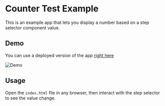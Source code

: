 # Counter Test Example

This is an example app that lets you display a number based on a step selector component value.

## Demo

You can use a deployed version of the app [right here](https://unjavascripter.github.io/laboratoria-mentoring-test/index.html)

![Demo](https://user-images.githubusercontent.com/7959823/143093883-f973bba6-42a1-486f-bfcf-66f105085344.png)

## Usage

Open the `index.html` file in any browser, then interact with the step selector to see the value change.
